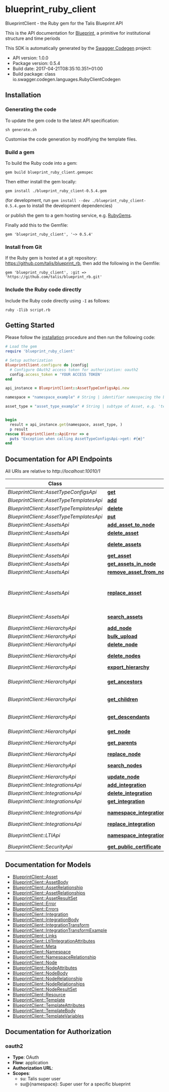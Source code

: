 # blueprint_ruby_client

BlueprintClient - the Ruby gem for the Talis Blueprint API

This is the API documentation for [Blueprint](https://github.com/talis/blueprint-server), a primitive for institutional structure and time periods

This SDK is automatically generated by the [Swagger Codegen](https://github.com/swagger-api/swagger-codegen) project:

- API version: 1.0.0
- Package version: 0.5.4
- Build date: 2017-04-21T08:35:10.351+01:00
- Build package: class io.swagger.codegen.languages.RubyClientCodegen

## Installation

### Generating the code

To update the gem code to the latest API specification:

```shell
sh generate.sh
```

Customise the code generation by modifying the template files.

### Build a gem

To build the Ruby code into a gem:

```shell
gem build blueprint_ruby_client.gemspec
```

Then either install the gem locally:

```shell
gem install ./blueprint_ruby_client-0.5.4.gem
```
(for development, run `gem install --dev ./blueprint_ruby_client-0.5.4.gem` to install the development dependencies)

or publish the gem to a gem hosting service, e.g. [RubyGems](https://rubygems.org/).

Finally add this to the Gemfile:

    gem 'blueprint_ruby_client', '~> 0.5.4'

### Install from Git

If the Ruby gem is hosted at a git repository: https://github.com/talis/blueprint_rb, then add the following in the Gemfile:

    gem 'blueprint_ruby_client', :git => 'https://github.com/talis/blueprint_rb.git'

### Include the Ruby code directly

Include the Ruby code directly using `-I` as follows:

```shell
ruby -Ilib script.rb
```

## Getting Started

Please follow the [installation](#installation) procedure and then run the following code:
```ruby
# Load the gem
require 'blueprint_ruby_client'

# Setup authorization
BlueprintClient.configure do |config|
  # Configure OAuth2 access token for authorization: oauth2
  config.access_token = 'YOUR ACCESS TOKEN'
end

api_instance = BlueprintClient::AssetTypeConfigsApi.new

namespace = "namespace_example" # String | identifier namespacing the blueprint. It must start with a letter or underscore and can only be followed by letters, numbers and underscores.

asset_type = "asset_type_example" # String | subtype of Asset, e.g. 'textbooks', 'digitisations', etc.


begin
  result = api_instance.get(namespace, asset_type, )
  p result
rescue BlueprintClient::ApiError => e
  puts "Exception when calling AssetTypeConfigsApi->get: #{e}"
end

```

## Documentation for API Endpoints

All URIs are relative to *http://localhost:10010/1*

Class | Method | HTTP request | Description
------------ | ------------- | ------------- | -------------
*BlueprintClient::AssetTypeConfigsApi* | [**get**](docs/AssetTypeConfigsApi.md#get) | **GET** /{namespace}/assets/{assetType}/templates | 
*BlueprintClient::AssetTypeTemplatesApi* | [**add**](docs/AssetTypeTemplatesApi.md#add) | **POST** /{namespace}/assets/{assetType}/templates | 
*BlueprintClient::AssetTypeTemplatesApi* | [**delete**](docs/AssetTypeTemplatesApi.md#delete) | **DELETE** /{namespace}/assets/{assetType}/templates | 
*BlueprintClient::AssetTypeTemplatesApi* | [**put**](docs/AssetTypeTemplatesApi.md#put) | **PUT** /{namespace}/assets/{assetType}/templates | 
*BlueprintClient::AssetsApi* | [**add_asset_to_node**](docs/AssetsApi.md#add_asset_to_node) | **PUT** /{namespace}/nodes/{type}/{id}/assets/{assetType}/{assetId} | 
*BlueprintClient::AssetsApi* | [**delete_asset**](docs/AssetsApi.md#delete_asset) | **DELETE** /{namespace}/assets/{assetType}/{assetId} | 
*BlueprintClient::AssetsApi* | [**delete_assets**](docs/AssetsApi.md#delete_assets) | **DELETE** /{namespace}/assets | Delete assets
*BlueprintClient::AssetsApi* | [**get_asset**](docs/AssetsApi.md#get_asset) | **GET** /{namespace}/assets/{assetType}/{assetId} | 
*BlueprintClient::AssetsApi* | [**get_assets_in_node**](docs/AssetsApi.md#get_assets_in_node) | **GET** /{namespace}/nodes/{type}/{id}/assets | 
*BlueprintClient::AssetsApi* | [**remove_asset_from_node**](docs/AssetsApi.md#remove_asset_from_node) | **DELETE** /{namespace}/nodes/{type}/{id}/assets/{assetType}/{assetId} | 
*BlueprintClient::AssetsApi* | [**replace_asset**](docs/AssetsApi.md#replace_asset) | **PUT** /{namespace}/assets/{assetType}/{assetId} | Replaces the Asset with the data sent in the body
*BlueprintClient::AssetsApi* | [**search_assets**](docs/AssetsApi.md#search_assets) | **GET** /{namespace}/assets | Search assets
*BlueprintClient::HierarchyApi* | [**add_node**](docs/HierarchyApi.md#add_node) | **POST** /{namespaceIncGlobal}/nodes | 
*BlueprintClient::HierarchyApi* | [**bulk_upload**](docs/HierarchyApi.md#bulk_upload) | **POST** /{namespace}/nodes.csv | 
*BlueprintClient::HierarchyApi* | [**delete_node**](docs/HierarchyApi.md#delete_node) | **DELETE** /{namespace}/nodes/{type}/{id} | 
*BlueprintClient::HierarchyApi* | [**delete_nodes**](docs/HierarchyApi.md#delete_nodes) | **DELETE** /{namespaceIncGlobal}/nodes | Delete nodes
*BlueprintClient::HierarchyApi* | [**export_hierarchy**](docs/HierarchyApi.md#export_hierarchy) | **GET** /{namespace}/nodes.csv | 
*BlueprintClient::HierarchyApi* | [**get_ancestors**](docs/HierarchyApi.md#get_ancestors) | **GET** /{namespace}/nodes/{type}/{id}/ancestors | Get ancestor nodes
*BlueprintClient::HierarchyApi* | [**get_children**](docs/HierarchyApi.md#get_children) | **GET** /{namespace}/nodes/{type}/{id}/children | Get child nodes
*BlueprintClient::HierarchyApi* | [**get_descendants**](docs/HierarchyApi.md#get_descendants) | **GET** /{namespace}/nodes/{type}/{id}/descendants | Get descendant nodes
*BlueprintClient::HierarchyApi* | [**get_node**](docs/HierarchyApi.md#get_node) | **GET** /{namespace}/nodes/{type}/{id} | 
*BlueprintClient::HierarchyApi* | [**get_parents**](docs/HierarchyApi.md#get_parents) | **GET** /{namespace}/nodes/{type}/{id}/parents | Get parent nodes
*BlueprintClient::HierarchyApi* | [**replace_node**](docs/HierarchyApi.md#replace_node) | **PUT** /{namespace}/nodes/{type}/{id} | 
*BlueprintClient::HierarchyApi* | [**search_nodes**](docs/HierarchyApi.md#search_nodes) | **GET** /{namespaceIncGlobal}/nodes | Search nodes
*BlueprintClient::HierarchyApi* | [**update_node**](docs/HierarchyApi.md#update_node) | **PATCH** /{namespace}/nodes/{type}/{id} | 
*BlueprintClient::IntegrationsApi* | [**add_integration**](docs/IntegrationsApi.md#add_integration) | **POST** /{namespace}/integrations | 
*BlueprintClient::IntegrationsApi* | [**delete_integration**](docs/IntegrationsApi.md#delete_integration) | **DELETE** /{namespace}/integrations/{integrationType}/{integrationId} | 
*BlueprintClient::IntegrationsApi* | [**get_integration**](docs/IntegrationsApi.md#get_integration) | **GET** /{namespace}/integrations/{integrationType}/{integrationId} | 
*BlueprintClient::IntegrationsApi* | [**namespace_integrations_lti1_integration_id_assets_asset_type_asset_id_post**](docs/IntegrationsApi.md#namespace_integrations_lti1_integration_id_assets_asset_type_asset_id_post) | **POST** /{namespace}/integrations/lti1/{integrationId}/assets/{assetType}/{assetId} | 
*BlueprintClient::IntegrationsApi* | [**replace_integration**](docs/IntegrationsApi.md#replace_integration) | **PUT** /{namespace}/integrations/{integrationType}/{integrationId} | 
*BlueprintClient::LTIApi* | [**namespace_integrations_lti1_integration_id_assets_asset_type_asset_id_post**](docs/LTIApi.md#namespace_integrations_lti1_integration_id_assets_asset_type_asset_id_post) | **POST** /{namespace}/integrations/lti1/{integrationId}/assets/{assetType}/{assetId} | 
*BlueprintClient::SecurityApi* | [**get_public_certificate**](docs/SecurityApi.md#get_public_certificate) | **GET** /keys/public | 


## Documentation for Models

 - [BlueprintClient::Asset](docs/Asset.md)
 - [BlueprintClient::AssetBody](docs/AssetBody.md)
 - [BlueprintClient::AssetRelationship](docs/AssetRelationship.md)
 - [BlueprintClient::AssetRelationships](docs/AssetRelationships.md)
 - [BlueprintClient::AssetResultSet](docs/AssetResultSet.md)
 - [BlueprintClient::Error](docs/Error.md)
 - [BlueprintClient::Errors](docs/Errors.md)
 - [BlueprintClient::Integration](docs/Integration.md)
 - [BlueprintClient::IntegrationBody](docs/IntegrationBody.md)
 - [BlueprintClient::IntegrationTransform](docs/IntegrationTransform.md)
 - [BlueprintClient::IntegrationTransformExample](docs/IntegrationTransformExample.md)
 - [BlueprintClient::Links](docs/Links.md)
 - [BlueprintClient::Lti1IntegrationAttributes](docs/Lti1IntegrationAttributes.md)
 - [BlueprintClient::Meta](docs/Meta.md)
 - [BlueprintClient::Namespace](docs/Namespace.md)
 - [BlueprintClient::NamespaceRelationship](docs/NamespaceRelationship.md)
 - [BlueprintClient::Node](docs/Node.md)
 - [BlueprintClient::NodeAttributes](docs/NodeAttributes.md)
 - [BlueprintClient::NodeBody](docs/NodeBody.md)
 - [BlueprintClient::NodeRelationship](docs/NodeRelationship.md)
 - [BlueprintClient::NodeRelationships](docs/NodeRelationships.md)
 - [BlueprintClient::NodeResultSet](docs/NodeResultSet.md)
 - [BlueprintClient::Resource](docs/Resource.md)
 - [BlueprintClient::Template](docs/Template.md)
 - [BlueprintClient::TemplateAttributes](docs/TemplateAttributes.md)
 - [BlueprintClient::TemplateBody](docs/TemplateBody.md)
 - [BlueprintClient::TemplateVariables](docs/TemplateVariables.md)


## Documentation for Authorization


### oauth2

- **Type**: OAuth
- **Flow**: application
- **Authorization URL**: 
- **Scopes**: 
  - su: Talis super user
  - su@{namespace}: Super user for a specific blueprint

